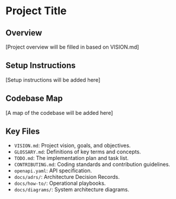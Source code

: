 # Project Title

## Overview

[Project overview will be filled in based on VISION.md]

## Setup Instructions

[Setup instructions will be added here]

## Codebase Map

[A map of the codebase will be added here]

## Key Files

*   `VISION.md`: Project vision, goals, and objectives.
*   `GLOSSARY.md`: Definitions of key terms and concepts.
*   `TODO.md`: The implementation plan and task list.
*   `CONTRIBUTING.md`: Coding standards and contribution guidelines.
*   `openapi.yaml`: API specification.
*   `docs/adrs/`: Architecture Decision Records.
*   `docs/how-to/`: Operational playbooks.
*   `docs/diagrams/`: System architecture diagrams.
